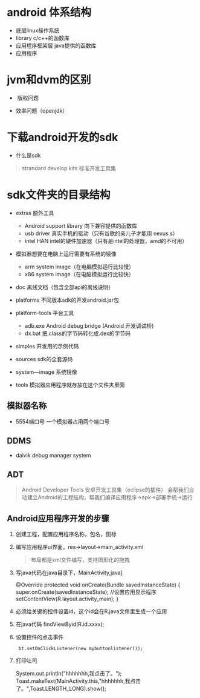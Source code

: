 # android 体系结构
* 底层linux操作系统
* library c/c++的函数库
* 应用程序框架层 java提供的函数库
* 应用程序

# jvm和dvm的区别
*  版权问题 

* 效率问题（openjdk）


# 下载android开发的sdk
* 什么是sdk
 > strandard develop kits 标准开发工具集

# sdk文件夹的目录结构
* extras 额外工具
  * Android support library 向下兼容提供的函数库
  * usb driver 真实手机的驱动（只有谷歌的亲儿子才能用 nexus s）
  * intel HAN intel的硬件加速器（只有是intel的处理器，amd的不可用）
 
* 模拟器想要在电脑上运行需要有系统的镜像
	 * arm system image（在电脑模拟运行比较慢）
	 * x86 system image（在电脑模拟运行比较快）

* doc 离线文档（包含全部api的离线说明）

* platforms 不同版本sdk的开发android.jar包

* platform-tools 平台工具
	 * adb.exe Android debug bridge (Android 开发调试桥)
	 * dx.bat 把.class的字节码转化成.dex的字节码
  
* simples 开发用的示例代码

* sources sdk的全套源码

* system—image 系统镜像

* tools 模拟器应用程序就存放在这个文件夹里面


## 模拟器名称
* 5554端口号 一个模拟器占用两个端口号


## DDMS
* daivik debug manager system

## ADT
>Android Developer Tools 安卓开发工具集（eclipse的插件）
>会帮我们自动建立Android的工程结构，帮我们编译应用程序->apk->部署手机->运行

## Android应用程序开发的步骤
1. 创建工程，配置应用程序名称，包名，图标
2. 编写应用程序ui界面，res->layout->main_activity.xml
	>布局都是xml文件编写，支持图形化的拖拽

3. 写java代码在java目录下，MainActivity,java]

	  @Override
	    protected void onCreate(Bundle savedInstanceState) {
	        super.onCreate(savedInstanceState);
			//设置应用显示程序
	        setContentView(R.layout.activity_main);
	    }

4. 必须给关键的控件设置id，这个id会在R.java文件里生成一个应用
5. 在java代码 findViewByid(R.id.xxxx);
6. 设置控件的点击事件
	
		bt.setOnClickListener(new mybuttonlistener());

7. 打印吐司
	
	 System.out.println("hhhhhhh,我点击了。");
     Toast.makeText(MainActivity.this,"hhhhhhh,我点击了。",Toast.LENGTH_LONG).show();
